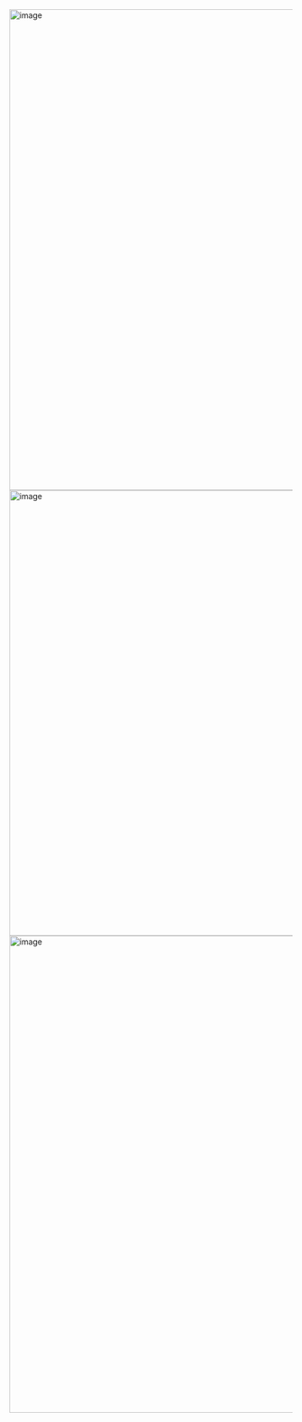 <img width="1597" height="854" alt="image" src="https://github.com/user-attachments/assets/f6b039bd-bc29-4186-9eec-68a1fe497e52" />
<img width="1582" height="791" alt="image" src="https://github.com/user-attachments/assets/8399ee92-4cb5-4b19-b100-88eddd2e1a23" />
<img width="1592" height="847" alt="image" src="https://github.com/user-attachments/assets/656fa7cc-c9ee-4ecf-a8b8-f604b18258ce" />
